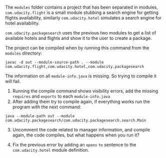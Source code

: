  The `modules` folder contains a project that has been separated in modules, `com.udacity.flight` is a small module 
 stubbing a search engine for getting flights availability, similarly `com.udacity.hotel` simulates a search 
 engine for hotel availability.
 
 `com.udacity.packagesearch` uses the previous two modules to get a list of available hotels and flights
 and show it to the user to create a package. 
 
 The project can be compiled when by running this command from the `modules` directory:
 
```
javac -d out --module-source-path . --module com.udacity.flight,com.udacity.hotel,com.udacity.packagesearch
```
 
 The information on all `module-info.java` is missing. So trying to compile it will fail.    
 
 1. Running the compile command shows visibility errors, add the missing `requires` and `exports` to each 
 `module-info.java` 
 2. After adding them try to compile again, if everything works run the program with the next command:
```
java --module-path out --module com.udacity.packagesearch/com.udacity.packagesearch.search.Main
```
 3. Uncomment the code related to manager information, and compile again, the code compiles, but what happens when you 
 run it?
 
 4. Fix the previous error by adding an `opens` `to` sentence to the `com.udacity.hotel` module definition. 